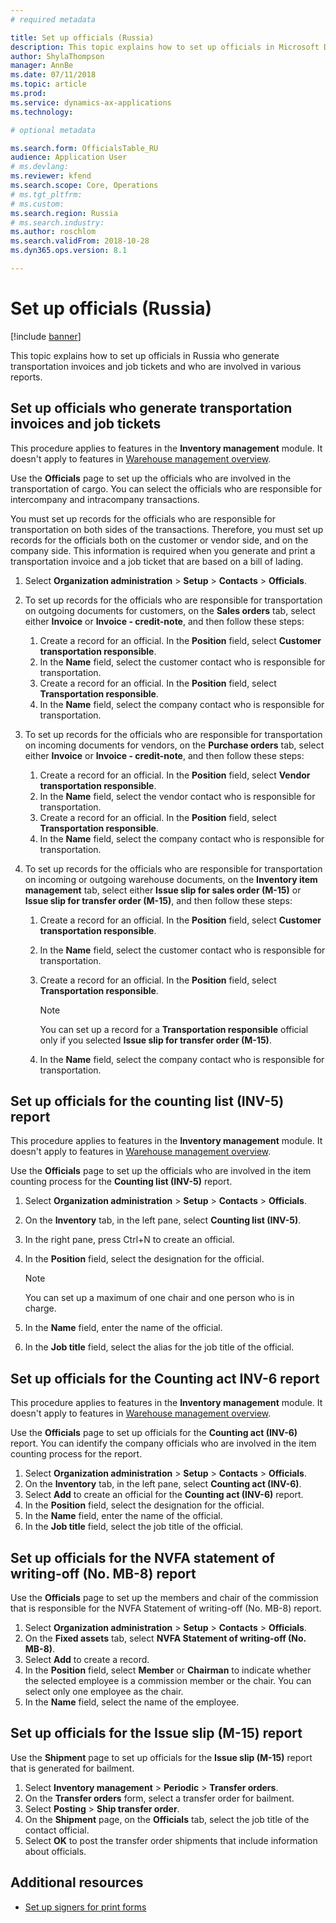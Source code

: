 ```yaml
---
# required metadata

title: Set up officials (Russia)
description: This topic explains how to set up officials in Microsoft Dynamics 365 Finance in Russia.
author: ShylaThompson
manager: AnnBe
ms.date: 07/11/2018
ms.topic: article
ms.prod: 
ms.service: dynamics-ax-applications
ms.technology: 

# optional metadata

ms.search.form: OfficialsTable_RU  
audience: Application User
# ms.devlang: 
ms.reviewer: kfend
ms.search.scope: Core, Operations
# ms.tgt_pltfrm: 
# ms.custom: 
ms.search.region: Russia
# ms.search.industry: 
ms.author: roschlom
ms.search.validFrom: 2018-10-28
ms.dyn365.ops.version: 8.1

---
```


# Set up officials (Russia)
[!include [banner](../includes/banner.md)]

This topic explains how to set up officials in Russia who generate transportation invoices and job tickets and who are involved in various reports.

## Set up officials who generate transportation invoices and job tickets

This procedure applies to features in the **Inventory management** module. It doesn't apply to features in [Warehouse management overview](../../supply-chain/warehousing/warehouse-management-overview.md).

Use the **Officials** page to set up the officials who are involved in the transportation of cargo. You can select the officials who are responsible for intercompany and intracompany transactions.

You must set up records for the officials who are responsible for transportation on both sides of the transactions. Therefore, you must set up records for the officials both on the customer or vendor side, and on the company side. This information is required when you generate and print a transportation invoice and a job ticket that are based on a bill of lading.

1. Select **Organization administration** \> **Setup** \> **Contacts** \> **Officials**.
2. To set up records for the officials who are responsible for transportation on outgoing documents for customers, on the **Sales orders** tab, select either **Invoice** or **Invoice - credit-note**, and then follow these steps:

    1. Create a record for an official. In the **Position** field, select **Customer transportation responsible**.
    2. In the **Name** field, select the customer contact who is responsible for transportation.
    3. Create a record for an official. In the **Position** field, select **Transportation responsible**.
    4. In the **Name** field, select the company contact who is responsible for transportation.

3. To set up records for the officials who are responsible for transportation on incoming documents for vendors, on the **Purchase orders** tab, select either **Invoice** or **Invoice - credit-note**, and then follow these steps:

    1. Create a record for an official. In the **Position** field, select **Vendor transportation responsible**.
    2. In the **Name** field, select the vendor contact who is responsible for transportation.
    3. Create a record for an official. In the **Position** field, select **Transportation responsible**.
    4. In the **Name** field, select the company contact who is responsible for transportation.

4. To set up records for the officials who are responsible for transportation on incoming or outgoing warehouse documents, on the **Inventory item management** tab, select either **Issue slip for sales order (M-15)** or **Issue slip for transfer order (M-15)**, and then follow these steps:

    1. Create a record for an official. In the **Position** field, select **Customer transportation responsible**.
    2. In the **Name** field, select the customer contact who is responsible for transportation.
    3. Create a record for an official. In the **Position** field, select **Transportation responsible**.

        > [!NOTE]
        > You can set up a record for a **Transportation responsible** official only if you selected **Issue slip for transfer order (M-15)**.

    4. In the **Name** field, select the company contact who is responsible for transportation.

## Set up officials for the counting list (INV-5) report

This procedure applies to features in the **Inventory management** module. It doesn't apply to features in [Warehouse management overview](../../supply-chain/warehousing/warehouse-management-overview.md).

Use the **Officials** page to set up the officials who are involved in the item counting process for the **Counting list (INV-5)** report.

1. Select **Organization administration** \> **Setup** \> **Contacts** \> **Officials**.
2. On the **Inventory** tab, in the left pane, select **Counting list (INV-5)**.
3. In the right pane, press Ctrl+N to create an official.
4. In the **Position** field, select the designation for the official.

    > [!NOTE]
    > You can set up a maximum of one chair and one person who is in charge.

5. In the **Name** field, enter the name of the official.
6. In the **Job title** field, select the alias for the job title of the official.

## Set up officials for the Counting act INV-6 report

This procedure applies to features in the **Inventory management** module. It doesn't apply to features in [Warehouse management overview](../../supply-chain/warehousing/warehouse-management-overview.md).

Use the **Officials** page to set up officials for the **Counting act (INV-6)** report. You can identify the company officials who are involved in the item counting process for the report.

1. Select **Organization administration** \> **Setup** \> **Contacts** \> **Officials**.
2. On the **Inventory** tab, in the left pane, select **Counting act (INV-6)**.
3. Select **Add** to create an official for the **Counting act (INV-6)** report.
4. In the **Position** field, select the designation for the official.
5. In the **Name** field, enter the name of the official.
6. In the **Job title** field, select the job title of the official.

## Set up officials for the NVFA statement of writing-off (No. MB-8) report

Use the **Officials** page to set up the members and chair of the commission that is responsible for the NVFA Statement of writing-off (No. MB-8) report.

1. Select **Organization administration** \> **Setup** \> **Contacts** \> **Officials**.
2. On the **Fixed assets** tab, select **NVFA Statement of writing-off (No. MB-8)**.
3. Select **Add** to create a record.
4. In the **Position** field, select **Member** or **Chairman** to indicate whether the selected employee is a commission member or the chair. You can select only one employee as the chair.
5. In the **Name** field, select the name of the employee.

## Set up officials for the Issue slip (M-15) report

Use the **Shipment** page to set up officials for the **Issue slip (M-15)** report that is generated for bailment.

1. Select **Inventory management** \> **Periodic** \> **Transfer orders**.
2. On the **Transfer orders** form, select a transfer order for bailment.
3. Select **Posting** \> **Ship transfer order**.
4. On the **Shipment** page, on the **Officials** tab, select the job title of the contact official.
5. Select **OK** to post the transfer order shipments that include information about officials.

## Additional resources

- [Set up signers for print forms](emea-set-up-signers-for-printing-forms.md)
